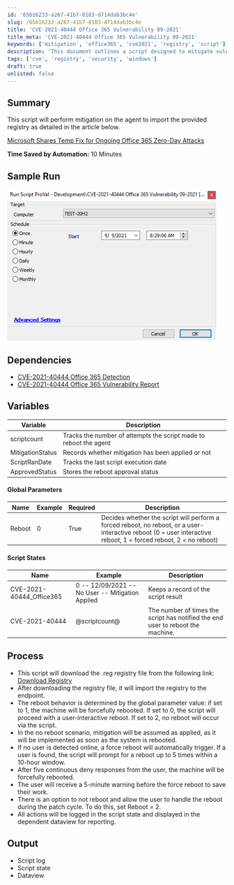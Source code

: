 ```yaml
---
id: '65b16233-a267-41b7-8183-d714dab3bc4e'
slug: /65b16233-a267-41b7-8183-d714dab3bc4e
title: 'CVE-2021-40444 Office 365 Vulnerability 09-2021'
title_meta: 'CVE-2021-40444 Office 365 Vulnerability 09-2021'
keywords: ['mitigation', 'office365', 'cve2021', 'registry', 'script']
description: 'This document outlines a script designed to mitigate vulnerabilities related to Office 365 zero-day attacks by importing a specific registry file. The process includes user interaction for reboots and logging of script actions for reporting purposes.'
tags: ['cve', 'registry', 'security', 'windows']
draft: true
unlisted: false
---
```


## Summary

This script will perform mitigation on the agent to import the provided registry as detailed in the article below.

[Microsoft Shares Temp Fix for Ongoing Office 365 Zero-Day Attacks](https://www.bleepingcomputer.com/news/security/microsoft-shares-temp-fix-for-ongoing-office-365-zero-day-attacks/amp/?__twitter_impression=true)

**Time Saved by Automation:** 10 Minutes

## Sample Run

![Sample Run](../../static/img/CVE-2021-40444-Office-365-Vulnerability-09-2021/image_1.png)

## Dependencies

- [CVE-2021-40444 Office 365 Detection](/docs/29b9b4f6-5032-4673-b983-8a8a33883143)
- [CVE-2021-40444 Office 365 Vulnerability Report](/docs/f9116dea-aa2e-440f-906b-d776a4d40922)

## Variables

| Variable         | Description                                            |
|------------------|--------------------------------------------------------|
| scriptcount      | Tracks the number of attempts the script made to reboot the agent |
| MitigationStatus  | Records whether mitigation has been applied or not    |
| ScriptRanDate    | Tracks the last script execution date                  |
| ApprovedStatus    | Stores the reboot approval status                       |

#### Global Parameters

| Name   | Example | Required | Description                                                                                                                                         |
|--------|---------|----------|-----------------------------------------------------------------------------------------------------------------------------------------------------|
| Reboot | 0       | True     | Decides whether the script will perform a forced reboot, no reboot, or a user-interactive reboot (0 = user interactive reboot, 1 = forced reboot, 2 = no reboot) |

#### Script States

| Name                        | Example                                      | Description                                          |
|-----------------------------|----------------------------------------------|------------------------------------------------------|
| CVE-2021-40444_Office365   | 0 -- 12/09/2021 -- No User -- Mitigation Applied | Keeps a record of the script result                    |
| CVE-2021-40444             | @scriptcount@                               | The number of times the script has notified the end user to reboot the machine. |

## Process

- This script will download the .reg registry file from the following link: [Download Registry](https://download.bleepingcomputer.com/reg/disable-activex.reg)
- After downloading the registry file, it will import the registry to the endpoint.
- The reboot behavior is determined by the global parameter value: if set to 1, the machine will be forcefully rebooted. If set to 0, the script will proceed with a user-interactive reboot. If set to 2, no reboot will occur via the script.
- In the no reboot scenario, mitigation will be assumed as applied, as it will be implemented as soon as the system is rebooted.
- If no user is detected online, a force reboot will automatically trigger. If a user is found, the script will prompt for a reboot up to 5 times within a 10-hour window.
- After five continuous deny responses from the user, the machine will be forcefully rebooted.
- The user will receive a 5-minute warning before the force reboot to save their work.
- There is an option to not reboot and allow the user to handle the reboot during the patch cycle. To do this, set Reboot = 2.
- All actions will be logged in the script state and displayed in the dependent dataview for reporting.

## Output

- Script log
- Script state
- Dataview


